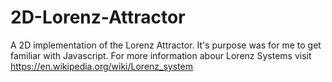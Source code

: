 # 2D-Lorenz-Attractor
A 2D implementation of the Lorenz Attractor. It's purpose was for me to get familiar with Javascript.
For more information abour Lorenz Systems visit https://en.wikipedia.org/wiki/Lorenz_system
